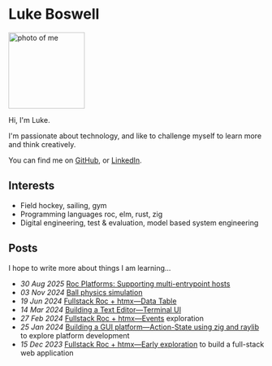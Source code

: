 
# Luke Boswell

<img src="/photo.jpeg" alt="photo of me" width="150px">

Hi, I'm Luke.

I'm passionate about technology, and like to challenge myself to learn more and think creatively.

You can find me on [GitHub](https://github.com/lukewilliamboswell), or [LinkedIn](https://www.linkedin.com/in/lukewilliamboswell/).

## Interests

- Field hockey, sailing, gym
- Programming languages roc, elm, rust, zig
- Digital engineering, test & evaluation, model based system engineering

## Posts

I hope to write more about things I am learning...

- *30 Aug 2025* [Roc Platforms: Supporting multi-entrypoint hosts](/roc-platforms-multi-entrypoint)
- *03 Nov 2024* [Ball physics simulation](/roc-ray-ball-physics)
- *19 Jun 2024* [Fullstack Roc + htmx—Data Table](/roc-htmx-demo-3)
- *14 Mar 2024* [Building a Text Editor—Terminal UI](/text-editor-tui)
- *27 Feb 2024* [Fullstack Roc + htmx—Events](/roc-htmx-demo-2) exploration
- *25 Jan 2024* [Building a GUI platform—Action-State using zig and raylib](/roc-ray-experiment) to explore platform development
- *15 Dec 2023* [Fullstack Roc + htmx—Early exploration](/roc-htmx-demo) to build a full-stack web application

